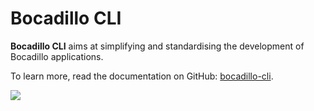 # Bocadillo CLI

**Bocadillo CLI** aims at simplifying and standardising the development of Bocadillo applications.

To learn more, read the documentation on GitHub: [bocadillo-cli](https://github.com/bocadilloproject/bocadillo-cli).

![](https://github.com/bocadilloproject/bocadillo-cli/raw/master/media/demo.gif)
